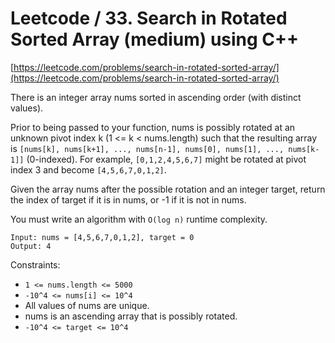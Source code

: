 # Leetcode / 33. Search in Rotated Sorted Array (medium) using C++

[https://leetcode.com/problems/search-in-rotated-sorted-array/](https://leetcode.com/problems/search-in-rotated-sorted-array/)

There is an integer array nums sorted in ascending order (with distinct values).

Prior to being passed to your function, nums is possibly rotated at an unknown pivot index k (1 <= k < nums.length) such that the resulting array is `[nums[k], nums[k+1], ..., nums[n-1], nums[0], nums[1], ..., nums[k-1]]` (0-indexed). For example, `[0,1,2,4,5,6,7]` might be rotated at pivot index 3 and become `[4,5,6,7,0,1,2]`.

Given the array nums after the possible rotation and an integer target, return the index of target if it is in nums, or -1 if it is not in nums.

You must write an algorithm with `O(log n)` runtime complexity.

```
Input: nums = [4,5,6,7,0,1,2], target = 0
Output: 4
```

Constraints:

- `1 <= nums.length <= 5000`
- `-10^4 <= nums[i] <= 10^4`
- All values of nums are unique.
- nums is an ascending array that is possibly rotated.
- `-10^4 <= target <= 10^4`
